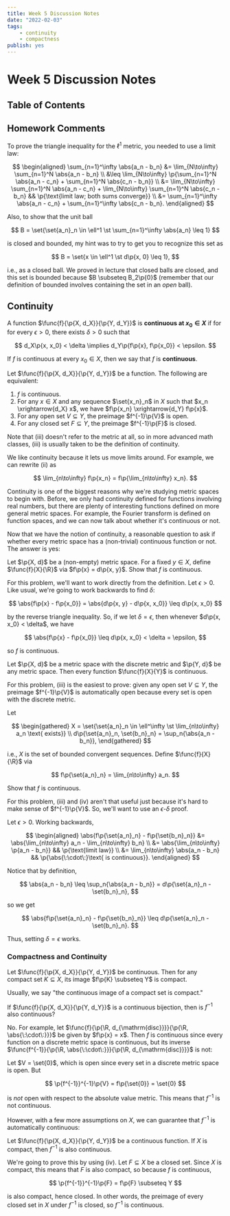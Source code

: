 ```yaml
---
title: Week 5 Discussion Notes
date: "2022-02-03"
tags:
    - continuity
    - compactness
publish: yes
---
```


# Week 5 Discussion Notes

## Table of Contents

## Homework Comments

To prove the triangle inequality for the $\ell^1$ metric, you needed to use a limit law:

$$
\begin{aligned}
    \sum_{n=1}^\infty \abs{a_n - b_n}
        &= \lim_{N\to\infty} \sum_{n=1}^N \abs{a_n - b_n} \\
        &\leq \lim_{N\to\infty} \p{\sum_{n=1}^N \abs{a_n - c_n} + \sum_{n=1}^N \abs{c_n - b_n}} \\
        &= \lim_{N\to\infty} \sum_{n=1}^N \abs{a_n - c_n} + \lim_{N\to\infty} \sum_{n=1}^N \abs{c_n - b_n}
            && \p{\text{limit law; both sums converge}} \\
        &= \sum_{n=1}^\infty \abs{a_n - c_n} + \sum_{n=1}^\infty \abs{c_n - b_n}.
\end{aligned}
$$

Also, to show that the unit ball

$$
B = \set{\set{a_n}_n \in \ell^1 \st \sum_{n=1}^\infty \abs{a_n} \leq 1}
$$

is closed and bounded, my hint was to try to get you to recognize this set as

$$
B = \set{x \in \ell^1 \st d\p{x, 0} \leq 1},
$$

i.e., as a closed ball. We proved in lecture that closed balls are closed, and this set is bounded because $B \subseteq B_2\p{0}$ (remember that our definition of bounded involves containing the set in an _open_ ball).

## Continuity

<definition>

A function $\func{f}{\p{X, d_X}}{\p{Y, d_Y}}$ is **continuous at $x_0 \in X$** if for for every $\epsilon > 0$, there exists $\delta > 0$ such that

$$
d_X\p{x, x_0} < \delta \implies d_Y\p{f\p{x}, f\p{x_0}} < \epsilon.
$$

If $f$ is continuous at every $x_0 \in X$, then we say that $f$ is **continuous**.

</definition>

<theorem>

Let $\func{f}{\p{X, d_X}}{\p{Y, d_Y}}$ be a function. The following are equivalent:

1. $f$ is continuous.
2. For any $x \in X$ and any sequence $\set{x_n}_n$ in $X$ such that $x_n \xrightarrow{d_X} x$, we have $f\p{x_n} \xrightarrow{d_Y} f\p{x}$.
3. For any open set $V \subseteq Y$, the preimage $f^{-1}\p{V}$ is open.
4. For any closed set $F \subseteq Y$, the preimage $f^{-1}\p{F}$ is closed.

</theorem>

<remark>

Note that (iii) doesn't refer to the metric at all, so in more advanced math classes, (iii) is usually taken to be the definition of continuity.

</remark>

We like continuity because it lets us move limits around. For example, we can rewrite (ii) as

$$
\lim_{n\to\infty} f\p{x_n} = f\p{\lim_{n\to\infty} x_n}.
$$

Continuity is one of the biggest reasons why we're studying metric spaces to begin with. Before, we only had continuity defined for functions involving real numbers, but there are plenty of interesting functions defined on more general metric spaces. For example, the Fourier transform is defined on function spaces, and we can now talk about whether it's continuous or not.

Now that we have the notion of continuity, a reasonable question to ask if whether every metric space has a (non-trivial) continuous function or not. The answer is yes:

<example>

Let $\p{X, d}$ be a (non-empty) metric space. For a fixed $y \in X$, define $\func{f}{X}{\R}$ via $f\p{x} = d\p{x, y}$. Show that $f$ is continuous.

</example>

<solution>

For this problem, we'll want to work directly from the definition. Let $\epsilon > 0$. Like usual, we're going to work backwards to find $\delta$:

$$
\abs{f\p{x} - f\p{x_0}}
    = \abs{d\p{x, y} - d\p{x, x_0}}
    \leq d\p{x, x_0}
$$

by the reverse triangle inequality. So, if we let $\delta = \epsilon$, then whenever $d\p{x, x_0} < \delta$, we have

$$
\abs{f\p{x} - f\p{x_0}}
    \leq d\p{x, x_0}
    < \delta
    = \epsilon,
$$

so $f$ is continuous.

</solution>

<example>

Let $\p{X, d}$ be a metric space with the discrete metric and $\p{Y, d}$ be any metric space. Then every function $\func{f}{X}{Y}$ is continuous.

</example>

<solution>

For this problem, (iii) is the easiest to prove: given any open set $V \subseteq Y$, the preimage $f^{-1}\p{V}$ is automatically open because every set is open with the discrete metric.

</solution>

<example>

Let

$$
\begin{gathered}
    X = \set{\set{a_n}_n \in \ell^\infty \st \lim_{n\to\infty} a_n \text{ exists}} \\
    d\p{\set{a_n}_n, \set{b_n}_n} = \sup_n{\abs{a_n - b_n}},
\end{gathered}
$$

i.e., $X$ is the set of bounded convergent sequences. Define $\func{f}{X}{\R}$ via

$$
f\p{\set{a_n}_n} = \lim_{n\to\infty} a_n.
$$

Show that $f$ is continuous.

</example>

<solution>

For this problem, (iii) and (iv) aren't that useful just because it's hard to make sense of $f^{-1}\p{V}$. So, we'll want to use an $\epsilon$-$\delta$ proof.

Let $\epsilon > 0$. Working backwards,

$$
\begin{aligned}
    \abs{f\p{\set{a_n}_n} - f\p{\set{b_n}_n}}
        &= \abs{\lim_{n\to\infty} a_n - \lim_{n\to\infty} b_n} \\
        &= \abs{\lim_{n\to\infty} \p{a_n - b_n}}
            && \p{\text{limit law}} \\
        &= \lim_{n\to\infty} \abs{a_n - b_n}
            && \p{\abs{\:\cdot\:}\text{ is continuous}}.
\end{aligned}
$$

Notice that by definition,

$$
\abs{a_n - b_n}
    \leq \sup_n{\abs{a_n - b_n}}
    = d\p{\set{a_n}_n - \set{b_n}_n},
$$

so we get

$$
\abs{f\p{\set{a_n}_n} - f\p{\set{b_n}_n}}
    \leq d\p{\set{a_n}_n - \set{b_n}_n}.
$$

Thus, setting $\delta = \epsilon$ works.

</solution>

### Compactness and Continuity

<proposition>

Let $\func{f}{\p{X, d_X}}{\p{Y, d_Y}}$ be continuous. Then for any compact set $K \subseteq X$, its image $f\p{K} \subseteq Y$ is compact.

</proposition>

Usually, we say "the continuous image of a compact set is compact."

<example>

If $\func{f}{\p{X, d_X}}{\p{Y, d_Y}}$ is a continuous bijection, then is $f^{-1}$ also continuous?

</example>

<solution>

No. For example, let $\func{f}{\p{\R, d_{\mathrm{disc}}}}{\p{\R, \abs{\:\cdot\:}}}$ be given by $f\p{x} = x$. Then $f$ is continuous since every function on a discrete metric space is continuous, but its inverse $\func{f^{-1}}{\p{\R, \abs{\:\cdot\:}}}{\p{\R, d_{\mathrm{disc}}}}$ is not:

Let $V = \set{0}$, which is open since every set in a discrete metric space is open. But

$$
\p{f^{-1}}^{-1}\p{V}
    = f\p{\set{0}}
    = \set{0}
$$

is _not_ open with respect to the absolute value metric. This means that $f^{-1}$ is not continuous.

</solution>

However, with a few more assumptions on $X$, we can guarantee that $f^{-1}$ is automatically continuous:

<example>

Let $\func{f}{\p{X, d_X}}{\p{Y, d_Y}}$ be a continuous function. If $X$ is compact, then $f^{-1}$ is also continuous.

</example>

<solution>

We're going to prove this by using (iv). Let $F \subseteq X$ be a closed set. Since $X$ is compact, this means that $F$ is also compact, so because $f$ is continuous,

$$
\p{f^{-1}}^{-1}\p{F}
    = f\p{F}
    \subseteq Y
$$

is also compact, hence closed. In other words, the preimage of every closed set in $X$ under $f^{-1}$ is closed, so $f^{-1}$ is continuous.

</solution>
